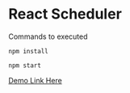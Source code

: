 # React Scheduler

Commands to executed

```npm install```

```npm start```

[Demo Link Here](https://www.awesomescreenshot.com/video/12070042?key=17326c093e570ef6696380625b2de904)
